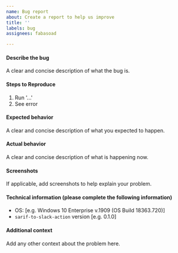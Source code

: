 ```yaml
---
name: Bug report
about: Create a report to help us improve
title: ''
labels: bug
assignees: fabasoad

---
```


#### Describe the bug

A clear and concise description of what the bug is.

#### Steps to Reproduce

1. Run '...'
2. See error

#### Expected behavior

A clear and concise description of what you expected to happen.

#### Actual behavior

A clear and concise description of what is happening now.

#### Screenshots

If applicable, add screenshots to help explain your problem.

#### Technical information (please complete the following information)

- OS: [e.g. Windows 10 Enterprise v.1909 (OS Build 18363.720)]
- `sarif-to-slack-action` version [e.g. 0.1.0]

#### Additional context

Add any other context about the problem here.
